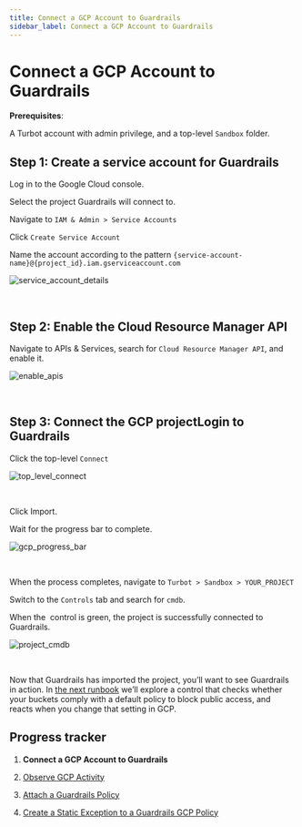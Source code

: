 ```yaml
---
title: Connect a GCP Account to Guardrails
sidebar_label: Connect a GCP Account to Guardrails
---
```



# Connect a GCP Account to Guardrails

**Prerequisites**:

A Turbot account with admin privilege, and a top-level `Sandbox` folder.

## Step 1: Create a service account for Guardrails

Log in to the Google Cloud console.  
  
Select the project Guardrails will connect to.  
  
Navigate to `IAM & Admin > Service Accounts`  
  
Click `Create Service Account`  
  
Name the account according to the pattern `{service-account-name}@{project_id}.iam.gserviceaccount.com`
<p><img alt="service_account_details" src="/images/docs/guardrails/runbooks/getting-started-gcp/connect-an-account/service-account-details.png"/></p><br/>

## Step 2: Enable the Cloud Resource Manager API

Navigate to APIs & Services, search for `Cloud Resource Manager API`, and enable it.
<p><img alt="enable_apis" src="/images/docs/guardrails/runbooks/getting-started-gcp/connect-an-account/enable-apis.png"/></p><br/>

## Step 3: Connect the GCP projectLogin to Guardrails

Click the top-level `Connect`
<p><img alt="top_level_connect" src="/images/docs/guardrails/runbooks/getting-started-gcp/connect-an-account/top-level-connect.png"/></p><br/>  
  
Click Import.  
  
Wait for the progress bar to complete.
<p><img alt="gcp_progress_bar" src="/images/docs/guardrails/runbooks/getting-started-gcp/connect-an-account/gcp-progress-bar.png"/></p><br/>  
  
When the process completes, navigate to `Turbot > Sandbox > YOUR_PROJECT`  
  
Switch to the `Controls` tab and search for `cmdb`.  
  
When the  control is green, the project is successfully connected to Guardrails.
<p><img alt="project_cmdb" src="/images/docs/guardrails/runbooks/getting-started-gcp/connect-an-account/project-cmdb.png"/></p><br/>

Now that Guardrails has imported the project, you’ll want to see Guardrails in action. In [the next runbook](/guardrails/docs/runbooks/getting-started-gcp/observe-gcp-activity) we’ll explore a control that checks whether your buckets comply with a default policy to block public access, and reacts when you change that setting in GCP.  
  
  



## Progress tracker

1. **Connect a GCP Account to Guardrails**

2. [Observe GCP Activity](/guardrails/docs/runbooks/getting-started-gcp/observe-gcp-activity/)

3. [Attach a Guardrails Policy](/guardrails/docs/runbooks/getting-started-gcp/attach-a-policy/)

4. [Create a Static Exception to a Guardrails GCP Policy](/guardrails/docs/runbooks/getting-started-gcp/create-static-exception/)
